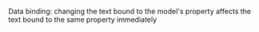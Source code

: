 Data    binding:    changing    the text    bound   to  the model's property    affects the text    bound   to  the
same    property    immediately
